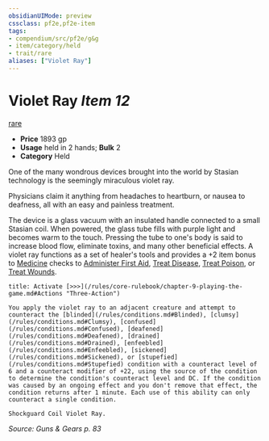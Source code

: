 ```yaml
---
obsidianUIMode: preview
cssclass: pf2e,pf2e-item
tags:
- compendium/src/pf2e/g&g
- item/category/held
- trait/rare
aliases: ["Violet Ray"]
---
```

# Violet Ray *Item 12*  
[rare](/rules/traits/rare.md)  

- **Price** 1893 gp
- **Usage** held in 2 hands; **Bulk** 2
- **Category** Held

One of the many wondrous devices brought into the world by Stasian technology is the seemingly miraculous violet ray.

Physicians claim it anything from headaches to heartburn, or nausea to deafness, all with an easy and painless treatment.

The device is a glass vacuum with an insulated handle connected to a small Stasian coil. When powered, the glass tube fills with purple light and becomes warm to the touch. Pressing the tube to one's body is said to increase blood flow, eliminate toxins, and many other beneficial effects. A violet ray functions as a set of healer's tools and provides a +2 item bonus to [Medicine](/compendium/skills.md#Medicine) checks to [Administer First Aid](/rules/actions/administer-first-aid.md), [Treat Disease](/rules/actions/treat-disease.md), [Treat Poison](/rules/actions/treat-poison.md), or [Treat Wounds](/rules/actions/treat-wounds.md).

```ad-embed-ability
title: Activate [>>>](/rules/core-rulebook/chapter-9-playing-the-game.md#Actions "Three-Action")

You apply the violet ray to an adjacent creature and attempt to counteract the [blinded](/rules/conditions.md#Blinded), [clumsy](/rules/conditions.md#Clumsy), [confused](/rules/conditions.md#Confused), [deafened](/rules/conditions.md#Deafened), [drained](/rules/conditions.md#Drained), [enfeebled](/rules/conditions.md#Enfeebled), [sickened](/rules/conditions.md#Sickened), or [stupefied](/rules/conditions.md#Stupefied) condition with a counteract level of 6 and a counteract modifier of +22, using the source of the condition to determine the condition's counteract level and DC. If the condition was caused by an ongoing effect and you don't remove that effect, the condition returns after 1 minute. Each use of this ability can only counteract a single condition.

Shockguard Coil Violet Ray.
```

*Source: Guns & Gears p. 83*